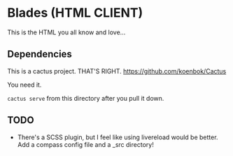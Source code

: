 # Blades (HTML CLIENT)

This is the HTML you all know and love...

## Dependencies

This is a cactus project. THAT'S RIGHT. https://github.com/koenbok/Cactus

You need it.

`cactus serve` from this directory after you pull it down.

## TODO

* There's a SCSS plugin, but I feel like using livereload would be better. Add a compass config file and a _src directory!
